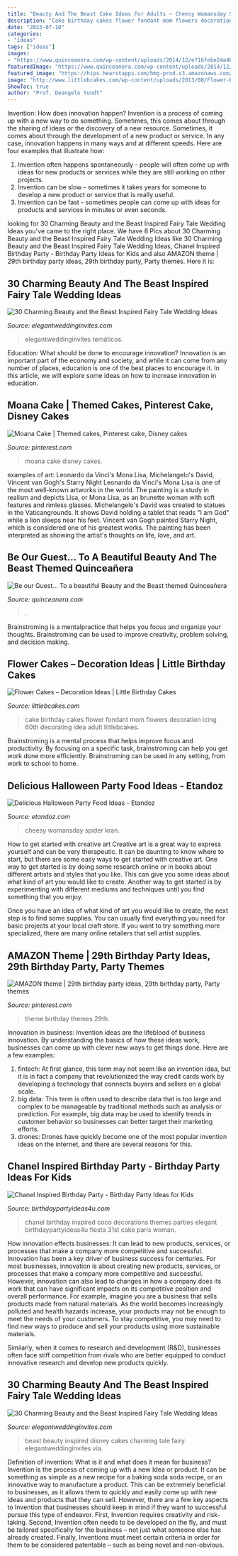 ```yaml
---
title: "Beauty And The Beast Cake Ideas For Adults ~ Cheesy Womansday Spider Kran"
description: "Cake birthday cakes flower fondant mom flowers decoration icing 60th decorating idea adult littlebcakes"
date: "2023-07-10"
categories:
- "ideas"
tags: ["ideas"]
images:
- "https://www.quinceanera.com/wp-content/uploads/2014/12/e716febe24a4b630798a2285b3dee94e.jpg"
featuredImage: "https://www.quinceanera.com/wp-content/uploads/2014/12/e716febe24a4b630798a2285b3dee94e.jpg"
featured_image: "https://hips.hearstapps.com/hmg-prod.s3.amazonaws.com/images/halloween-party-food-cheesy-spiders-1569001143.jpg?crop=1xw:1xh;center,top&amp;resize=480:*"
image: "http://www.littlebcakes.com/wp-content/uploads/2013/08/Flower-Birthday-Cake.jpg"
ShowToc: true
author: "Prof. Deangelo Yundt"
---
```



Invention: How does innovation happen?
Invention is a process of coming up with a new way to do something. Sometimes, this comes about through the sharing of ideas or the discovery of a new resource. Sometimes, it comes about through the development of a new product or service.
In any case, innovation happens in many ways and at different speeds. Here are four examples that illustrate how: 

1) Invention often happens spontaneously - people will often come up with ideas for new products or services while they are still working on other projects. 
2) Invention can be slow - sometimes it takes years for someone to develop a new product or service that is really useful. 
3) Invention can be fast - sometimes people can come up with ideas for products and services in minutes or even seconds.

	

		
looking for 30 Charming Beauty and the Beast Inspired Fairy Tale Wedding Ideas you've came to the right place. We have 8 Pics about 30 Charming Beauty and the Beast Inspired Fairy Tale Wedding Ideas like 30 Charming Beauty and the Beast Inspired Fairy Tale Wedding Ideas, Chanel Inspired Birthday Party - Birthday Party Ideas for Kids and also AMAZON theme | 29th birthday party ideas, 29th birthday party, Party themes. Here it is:
		
    
## 30 Charming Beauty And The Beast Inspired Fairy Tale Wedding Ideas

<img loading=lazy src="https://www.elegantweddinginvites.com/wedding-blog/wp-content/uploads/2017/06/beauty-and-the-beast-wedding-cake-ideas.jpg" onerror="this.onerror=null;this.src='https://tse1.mm.bing.net/th?id=OIP.aB0HRxEeELG3Z2i_gTT5ngHaLH&amp;pid=15.1';" alt="30 Charming Beauty and the Beast Inspired Fairy Tale Wedding Ideas">

_Source: elegantweddinginvites.com_

>elegantweddinginvites temáticos. 

	

Education: What should be done to encourage innovation?
Innovation is an important part of the economy and society, and while it can come from any number of places, education is one of the best places to encourage it. In this article, we will explore some ideas on how to increase innovation in education.

    
## Moana Cake | Themed Cakes, Pinterest Cake, Disney Cakes

<img loading=lazy src="https://i.pinimg.com/736x/b5/d4/c4/b5d4c44f00cd47702526b5fe397fcdca.jpg" onerror="this.onerror=null;this.src='https://tse2.mm.bing.net/th?id=OIP.aLg4N_xV0lyQI7qHypSh5AHaLH&amp;pid=15.1';" alt="Moana Cake | Themed cakes, Pinterest cake, Disney cakes">

_Source: pinterest.com_

>moana cake disney cakes. 

	

examples of art: Leonardo da Vinci's Mona Lisa, Michelangelo's David, Vincent van Gogh's Starry Night
Leonardo da Vinci's Mona Lisa is one of the most well-known artworks in the world. The painting is a study in realism and depicts Lisa, or Mona Lisa, as an brunette woman with soft features and rimless glasses. Michelangelo's David was created to statues in the Vaticangrounds. It shows David holding a tablet that reads "I am God" while a lion sleeps near his feet. Vincent van Gogh painted Starry Night, which is considered one of his greatest works. The painting has been interpreted as showing the artist's thoughts on life, love, and art.

    
## Be Our Guest... To A Beautiful Beauty And The Beast Themed Quinceañera

<img loading=lazy src="https://www.quinceanera.com/wp-content/uploads/2014/12/e716febe24a4b630798a2285b3dee94e.jpg" onerror="this.onerror=null;this.src='https://tse1.mm.bing.net/th?id=OIP.MPrdQ_zPZzX6L3hJYjK4fAHaJ4&amp;pid=15.1';" alt="Be our Guest... To a beautiful Beauty and the Beast themed Quinceañera">

_Source: quinceanera.com_

>. 

	

Brainstroming is a mentalpractice that helps you focus and organize your thoughts. Brainstroming can be used to improve creativity, problem solving, and decision making.

    
## Flower Cakes – Decoration Ideas | Little Birthday Cakes

<img loading=lazy src="http://www.littlebcakes.com/wp-content/uploads/2013/08/Flower-Birthday-Cake.jpg" onerror="this.onerror=null;this.src='https://tse2.mm.bing.net/th?id=OIP.UYSHyM5ZFKHEQwuOByQ_-QHaFj&amp;pid=15.1';" alt="Flower Cakes – Decoration Ideas | Little Birthday Cakes">

_Source: littlebcakes.com_

>cake birthday cakes flower fondant mom flowers decoration icing 60th decorating idea adult littlebcakes. 

	

Brainstroming is a mental process that helps improve focus and productivity. By focusing on a specific task, brainstroming can help you get work done more efficiently. Brainstroming can be used in any setting, from work to school to home.

    
## Delicious Halloween Party Food Ideas - Etandoz

<img loading=lazy src="https://hips.hearstapps.com/hmg-prod.s3.amazonaws.com/images/halloween-party-food-cheesy-spiders-1569001143.jpg?crop=1xw:1xh;center,top&amp;resize=480:*" onerror="this.onerror=null;this.src='https://tse4.mm.bing.net/th?id=OIP.hCKlZOPRqQwfBMX22bxIdgHaLH&amp;pid=15.1';" alt="Delicious Halloween Party Food Ideas - Etandoz">

_Source: etandoz.com_

>cheesy womansday spider kran. 

	

How to get started with creative art
Creative art is a great way to express yourself and can be very therapeutic. It can be daunting to know where to start, but there are some easy ways to get started with creative art.
One way to get started is by doing some research online or in books about different artists and styles that you like. This can give you some ideas about what kind of art you would like to create. Another way to get started is by experimenting with different mediums and techniques until you find something that you enjoy.

Once you have an idea of what kind of art you would like to create, the next step is to find some supplies. You can usually find everything you need for basic projects at your local craft store. If you want to try something more specialized, there are many online retailers that sell artist supplies.

    
## AMAZON Theme | 29th Birthday Party Ideas, 29th Birthday Party, Party Themes

<img loading=lazy src="https://i.pinimg.com/736x/39/3f/e9/393fe9262de7c48600f474704b07a9e2.jpg" onerror="this.onerror=null;this.src='https://tse2.mm.bing.net/th?id=OIP.6oyHRH32jzFky3i02swu4AHaJ3&amp;pid=15.1';" alt="AMAZON theme | 29th birthday party ideas, 29th birthday party, Party themes">

_Source: pinterest.com_

>theme birthday themes 29th. 

	

Innovation in business:
Invention ideas are the lifeblood of business innovation. By understanding the basics of how these ideas work, businesses can come up with clever new ways to get things done. Here are a few examples: 
1. fintech: At first glance, this term may not seem like an invention idea, but it is in fact a company that revolutionized the way credit cards work by developing a technology that connects buyers and sellers on a global scale.
2. big data: This term is often used to describe data that is too large and complex to be manageable by traditional methods such as analysis or prediction. For example, big data may be used to identify trends in customer behavior so businesses can better target their marketing efforts. 
3. drones: Drones have quickly become one of the most popular invention ideas on the internet, and there are several reasons for this.

    
## Chanel Inspired Birthday Party - Birthday Party Ideas For Kids

<img loading=lazy src="https://www.birthdaypartyideas4u.com/wp-content/uploads/2015/12/COCO-Chanel-inspired-birthday-party-decorations.jpg" onerror="this.onerror=null;this.src='https://tse4.mm.bing.net/th?id=OIP.NU-gPBvODh-ExjiWWKS0ugHaJ4&amp;pid=15.1';" alt="Chanel Inspired Birthday Party - Birthday Party Ideas for Kids">

_Source: birthdaypartyideas4u.com_

>chanel birthday inspired coco decorations themes parties elegant birthdaypartyideas4u fiesta 31st cake paris woman. 

	

How innovation effects businesses: It can lead to new products, services, or processes that make a company more competitive and successful.
Innovation has been a key driver of business success for centuries. For most businesses, innovation is about creating new products, services, or processes that make a company more competitive and successful. However, innovation can also lead to changes in how a company does its work that can have significant impacts on its competitive position and overall performance.
For example, imagine you are a business that sells products made from natural materials. As the world becomes increasingly polluted and health hazards increase, your products may not be enough to meet the needs of your customers. To stay competitive, you may need to find new ways to produce and sell your products using more sustainable materials.

Similarly, when it comes to research and development (R&D), businesses often face stiff competition from rivals who are better equipped to conduct innovative research and develop new products quickly.

    
## 30 Charming Beauty And The Beast Inspired Fairy Tale Wedding Ideas

<img loading=lazy src="https://www.elegantweddinginvites.com/wedding-blog/wp-content/uploads/2017/06/beauty-and-the-beast-disney-wedding-cakes.jpg" onerror="this.onerror=null;this.src='https://tse3.mm.bing.net/th?id=OIP.ZsyOp5Ftiohzdrym4u3ziAHaJ5&amp;pid=15.1';" alt="30 Charming Beauty and the Beast Inspired Fairy Tale Wedding Ideas">

_Source: elegantweddinginvites.com_

>beast beauty inspired disney cakes charming tale fairy elegantweddinginvites via. 

	

Definition of invention: What is it and what does it mean for business?
Invention is the process of coming up with a new Idea or product. It can be something as simple as a new recipe for a baking soda soda recipe, or an innovative way to manufacture a product. This can be extremely beneficial to businesses, as it allows them to quickly and easily come up with new ideas and products that they can sell. However, there are a few key aspects to Invention that businesses should keep in mind if they want to successful pursue this type of endeavor. First, Invention requires creativity and risk-taking. Second, Invention often needs to be developed on the fly, and must be tailored specifically for the business – not just what someone else has already created. Finally, Inventions must meet certain criteria in order for them to be considered patentable – such as being novel and non-obvious.


